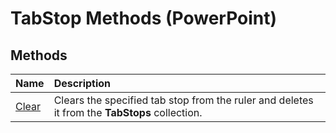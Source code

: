 
# TabStop Methods (PowerPoint)

## Methods



|**Name**|**Description**|
|:-----|:-----|
| [Clear](bf1bcae7-96a0-6d81-ff7d-806270d95695.md)|Clears the specified tab stop from the ruler and deletes it from the  **TabStops** collection.|
